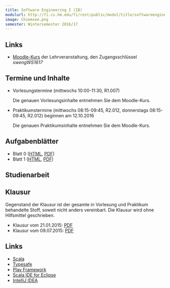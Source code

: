 ```yaml
---
title: Software Engineering I (IB)
modulurl: http://fi.cs.hm.edu/fi/rest/public/modul/title/softwareengineeringiib
image: Chiemsee.png
semester: Wintersemester 2016/17
---
```


<div class="row">
<div class="span6">

## Links

-   [Moodle-Kurs](https://moodle.hm.edu/course/view.php?id=5449) der Lehrveranstaltung,
    den Zugangsschlüssel *swengWS1617*

## Termine und Inhalte

-   Vorlesungstermine (mittwochs 10:00-11:30, R1.007)

    Die genauen Vorlesungsinhalte entnehmen Sie dem Moodle-Kurs.

-   Praktikumstermine (mittwochs 08:15-09:45, R2.012, donnerstags 08:15-09:45, R2.012) beginnen am 12.10.2016

    Die genauen Praktikumsinhalte entnehmen Sie dem Moodle-Kurs.

## Aufgabenblätter

-   Blatt 0 ([HTML](https://dl.dropboxusercontent.com/u/13563262/lectures/swengiib/html/Blatt00.html),
             [PDF](https://dl.dropboxusercontent.com/u/13563262/lectures/swengiib/pdf/Blatt00.pdf))
-   Blatt 1 ([HTML](https://dl.dropboxusercontent.com/u/13563262/lectures/swengiib/html/Blatt01.html),
             [PDF](https://dl.dropboxusercontent.com/u/13563262/lectures/swengiib/pdf/Blatt01.pdf))

</div>
<div class="span6">

## Studienarbeit

<!--
Als Studienarbeit ist in Zweiergruppen ein Projekt mit dem [Play
Framework](https://www.playframework.com/) in [Scala](http://scala-lang.org/)
anzufertigen. Genauere Informationen finden Sie hier:
([HTML](/lectures/swengiib/html/Semesteraufgabe.html),
[PDF](/lectures/swengiib/pdf/Semesteraufgabe.pdf))
-->

## Klausur

Gegenstand der Klausur ist der gesamte in Vorlesung und Praktikum
behandelte Stoff, soweit nicht anders vereinbart. Die Klausur
wird ohne Hilfsmittel geschrieben.

-   Klausur vom 21.01.2015: [PDF](https://dl.dropboxusercontent.com/u/13563262/lectures/swengiib/pdf/KlausurWS14.pdf)
-   Klausur vom 09.07.2015: [PDF](https://dl.dropboxusercontent.com/u/13563262/lectures/swengiib/pdf/KlausurSS15.pdf)

## Links

-   [Scala](http://scala-lang.org/)
-   [Typesafe](https://typesafe.com/)
-   [Play Framework](https://www.playframework.com/)
-   [Scala IDE for Eclipse](http://scala-ide.org/)
-   [IntelliJ IDEA](http://www.jetbrains.com/idea/features/scala.html)


</div>
</div>
